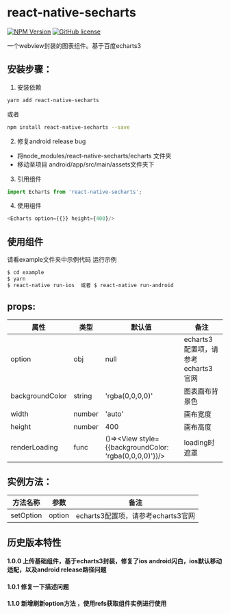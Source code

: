 # react-native-secharts
[![NPM Version](https://img.shields.io/npm/v/react-native-secharts.svg?style=flat)](https://www.npmjs.com/package/react-native-secharts)
  [![GitHub license](https://img.shields.io/badge/license-MIT-blue.svg)](https://github.com/shifeng1993/react-native-echarts/blob/master/LICENSE)
  
一个webview封装的图表组件。基于百度echarts3

## 安装步骤：

1. 安装依赖
  ```bash
  yarn add react-native-secharts
  ```
  或者
  ```bash
  npm install react-native-secharts --save
  ```
2. 修复android release bug

- 将node_modules/react-native-secharts/echarts 文件夹
- 移动至项目 android/app/src/main/assets文件夹下

3. 引用组件
```javascript
import Echarts from 'react-native-secharts';
```

4. 使用组件
```javascript
<Echarts option={{}} height={400}/>
```


## 使用组件

请看example文件夹中示例代码
运行示例
```bash
$ cd example
$ yarn
$ react-native run-ios  或者 $ react-native run-android  
```

## props:

| 属性             | 类型    | 默认值                                                   | 备注 |
| -------------   | ------- | -------------                                           | ------------- |
| option          | obj     | null                                                    | echarts3配置项，请参考echarts3官网  |
| backgroundColor | string  | 'rgba(0,0,0,0)'                                         | 图表画布背景色 |
| width           | number  | 'auto'                                                  | 画布宽度  |
| height          | number  | 400                                                     | 画布高度  |
| renderLoading   | func    | ()=><View style={{backgroundColor: 'rgba(0,0,0,0)'}}/>  | loading时遮罩  |

## 实例方法：
| 方法名称             | 参数    | 备注 |
| -------------   | ------- | ------------- |
| setOption         | option     |  echarts3配置项，请参考echarts3官网  |


## 历史版本特性
#### 1.0.0  上传基础组件，基于echarts3封装，修复了ios android闪白，ios默认移动适配，以及android release路径问题
#### 1.0.1  修复一下描述问题
#### 1.1.0  新增刷新option方法 ，使用refs获取组件实例进行使用
